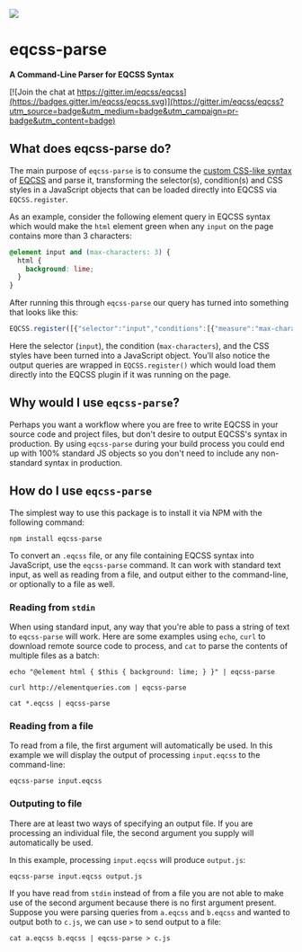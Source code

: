 ![](http://i.imgur.com/OUQzoiA.png)

# eqcss-parse

**A Command-Line Parser for EQCSS Syntax**

[![Join the chat at https://gitter.im/eqcss/eqcss](https://badges.gitter.im/eqcss/eqcss.svg)](https://gitter.im/eqcss/eqcss?utm_source=badge&utm_medium=badge&utm_campaign=pr-badge&utm_content=badge)

## What does eqcss-parse do?

The main purpose of `eqcss-parse` is to consume the [custom CSS-like syntax](http://tomhodgins.github.io/element-queries-spec/element-queries.html) of [EQCSS](http://elementqueries.com) and parse it, transforming the selector(s), condition(s) and CSS styles in a JavaScript objects that can be loaded directly into EQCSS via `EQCSS.register`.

As an example, consider the following element query in EQCSS syntax which would make the `html` element green when any `input` on the page contains more than 3 characters:

```css
@element input and (max-characters: 3) {
  html {
    background: lime;
  }
}
```

After running this through `eqcss-parse` our query has turned into something that looks like this:

```javascript
EQCSS.register([{"selector":"input","conditions":[{"measure":"max-characters","value":"3","unit":null}],"style":" html { background: lime; } "},]);
```

Here the selector (`input`), the condition (`max-characters`), and the CSS styles have been turned into a JavaScript object. You'll also notice the output queries are wrapped in `EQCSS.register()` which would load them directly into the EQCSS plugin if it was running on the page.


## Why would I use `eqcss-parse`?

Perhaps you want a workflow where you are free to write EQCSS in your source code and project files, but don't desire to output EQCSS's syntax in production. By using `eqcss-parse` during your build process you could end up with 100% standard JS objects so you don't need to include any non-standard syntax in production.


## How do I use `eqcss-parse`

The simplest way to use this package is to install it via NPM with the following command:

```
npm install eqcss-parse
```

To convert an `.eqcss` file, or any file containing EQCSS syntax into JavaScript, use the `eqcss-parse` command. It can work with standard text input, as well as reading from a file, and output either to the command-line, or optionally to a file as well.

### Reading from `stdin`

When using standard input, any way that you're able to pass a string of text to `eqcss-parse` will work. Here are some examples using `echo`, `curl` to download remote source code to process, and `cat` to parse the contents of multiple files as a batch:

```
echo "@element html { $this { background: lime; } }" | eqcss-parse
```

```
curl http://elementqueries.com | eqcss-parse
```

```
cat *.eqcss | eqcss-parse
```

### Reading from a file

To read from a file, the first argument will automatically be used. In this example we will display the output of processing `input.eqcss` to the command-line:

```
eqcss-parse input.eqcss
```

### Outputing to file

There are at least two ways of specifying an output file. If you are processing an individual file, the second argument you supply will automatically be used.

In this example, processing `input.eqcss` will produce `output.js`:

```
eqcss-parse input.eqcss output.js
```

If you have read from `stdin` instead of from a file you are not able to make use of the second argument because there is no first argument present. Suppose you were parsing queries from `a.eqcss` and `b.eqcss` and wanted to output both to `c.js`, we can use `>` to send output to a file:

```
cat a.eqcss b.eqcss | eqcss-parse > c.js
```